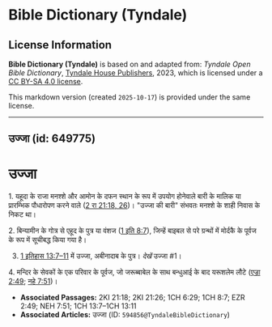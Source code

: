# Bible Dictionary (Tyndale)

## License Information

**Bible Dictionary (Tyndale)** is based on and adapted from: _Tyndale Open Bible Dictionary_, [Tyndale House Publishers](https://tyndaleopenresources.com/), 2023, which is licensed under a [CC BY-SA 4.0 license](https://creativecommons.org/licenses/by-sa/4.0/legalcode.en).

This markdown version (created `2025-10-17`) is provided under the same license.



--------------------------------

## उज्जा (id: 649775)

उज्जा
=====

1\. यहूदा के राजा मनश्शे और आमोन के दफन स्थान के रूप में उपयोग होनेवाले बारी के मालिक या प्रारम्भिक पौधारोपण करने वाले ([2 रा 21:18, 26](https://ref.ly/2Kgs21:18,2Kgs21:26))। "उज्जा की बारी" संभवतः मनश्शे के शाही निवास के निकट था।

2\. बिन्यामीन के गोत्र से एहूद के पुत्र या वंशज ([1 इति 8:7](https://ref.ly/1Chr8:7)), जिन्हें बाइबल से परे ग्रन्थों में मोर्दकै के पूर्वज के रूप में सूचीबद्ध किया गया है।

3. [1 इतिहास 13:7–11](https://ref.ly/1Chr13:7-1Chr13:11) में उज्जा, अबीनादाब के पुत्र। *देखें* उज्जा \#1।

4\. मन्दिर के सेवकों के एक परिवार के पूर्वज, जो जरूब्बाबेल के साथ बन्धुआई के बाद यरूशलेम लौटे ([एज्रा 2:49](https://ref.ly/Ezra2:49); [नहे 7:51](https://ref.ly/Neh7:51))।

* **Associated Passages:** 2KI 21:18; 2KI 21:26; 1CH 6:29; 1CH 8:7; EZR 2:49; NEH 7:51; 1CH 13:7–1CH 13:11
* **Associated Articles:** उज्जा (ID: `594856@TyndaleBibleDictionary`)

